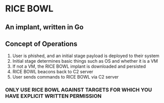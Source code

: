 # RICE BOWL

## An implant, written in Go

## Concept of Operations

1. User is phished, and an initial stage payload is deployed to their system
2. Initial stage determines basic things such as OS and whether it is a VM
3. If not a VM, the RICE BOWL implant is downloaded and persisted
4. RICE BOWL beacons back to C2 server
5. User sends commands to RICE BOWL via C2 server

### ONLY USE RICE BOWL AGAINST TARGETS FOR WHICH YOU HAVE EXPLICIT WRITTEN PERMISSION